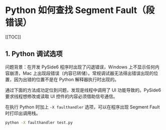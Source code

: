 # Python 如何查找 Segment Fault（段错误）

[[TOC]]

## 1. Python 调试选项

问题背景：在开发 PySide6 程序时出现了闪退错误，Windows 上不显示任何内容崩溃，Mac 上出现段错误（内容已转储）。常规调试器无法得出错误出现的位置，因为出错的位置不是在 Python 解释器执行时出现的。

通过下面的方法成功定位到问题，发现是线程中调用了 UI 功能导致的。PySide6 要求线程想修改或读取 UI 控件的内容必须借助信号通信。

在执行 Python 时加上 `-X faulthandler` 选项，可以在程序出现 Segment Fault 时打印出调用栈。

```bash
python -X faulthandler test.py
```

